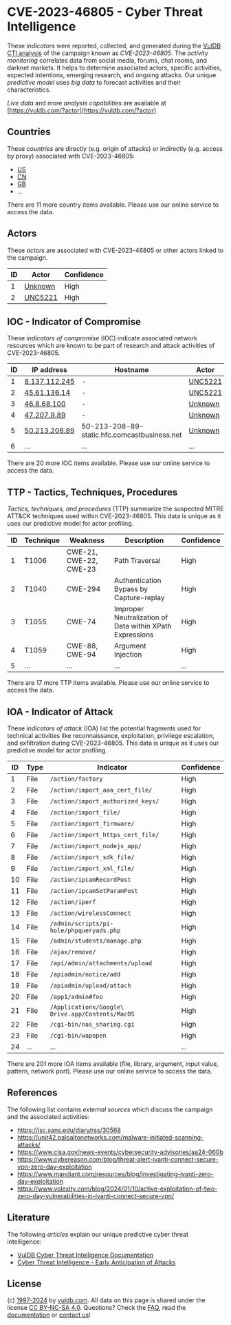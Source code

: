 # CVE-2023-46805 - Cyber Threat Intelligence

These _indicators_ were reported, collected, and generated during the [VulDB CTI analysis](https://vuldb.com/?kb.cti) of the campaign known as _CVE-2023-46805_. The _activity monitoring_ correlates data from social media, forums, chat rooms, and darknet markets. It helps to determine associated actors, specific activities, expected intentions, emerging research, and ongoing attacks. Our unique _predictive model_ uses _big data_ to forecast activities and their characteristics.

_Live data_ and more _analysis capabilities_ are available at [https://vuldb.com/?actor](https://vuldb.com/?actor)

## Countries

These _countries_ are directly (e.g. origin of attacks) or indirectly (e.g. access by proxy) associated with CVE-2023-46805:

* [US](https://vuldb.com/?country.us)
* [CN](https://vuldb.com/?country.cn)
* [GB](https://vuldb.com/?country.gb)
* ...

There are 11 more country items available. Please use our online service to access the data.

## Actors

These _actors_ are associated with CVE-2023-46805 or other actors linked to the campaign.

ID | Actor | Confidence
-- | ----- | ----------
1 | [Unknown](https://vuldb.com/?actor.unknown) | High
2 | [UNC5221](https://vuldb.com/?actor.unc5221) | High

## IOC - Indicator of Compromise

These _indicators of compromise_ (IOC) indicate associated network resources which are known to be part of research and attack activities of CVE-2023-46805.

ID | IP address | Hostname | Actor | Confidence
-- | ---------- | -------- | ----- | ----------
1 | [8.137.112.245](https://vuldb.com/?ip.8.137.112.245) | - | [UNC5221](https://vuldb.com/?actor.unc5221) | High
2 | [45.61.136.14](https://vuldb.com/?ip.45.61.136.14) | - | [UNC5221](https://vuldb.com/?actor.unc5221) | High
3 | [46.8.68.100](https://vuldb.com/?ip.46.8.68.100) | - | [Unknown](https://vuldb.com/?actor.unknown) | High
4 | [47.207.9.89](https://vuldb.com/?ip.47.207.9.89) | - | [Unknown](https://vuldb.com/?actor.unknown) | High
5 | [50.213.208.89](https://vuldb.com/?ip.50.213.208.89) | 50-213-208-89-static.hfc.comcastbusiness.net | [Unknown](https://vuldb.com/?actor.unknown) | High
6 | ... | ... | ... | ...

There are 20 more IOC items available. Please use our online service to access the data.

## TTP - Tactics, Techniques, Procedures

_Tactics, techniques, and procedures_ (TTP) summarize the suspected MITRE ATT&CK techniques used within CVE-2023-46805. This data is unique as it uses our predictive model for actor profiling.

ID | Technique | Weakness | Description | Confidence
-- | --------- | -------- | ----------- | ----------
1 | T1006 | CWE-21, CWE-22, CWE-23 | Path Traversal | High
2 | T1040 | CWE-294 | Authentication Bypass by Capture-replay | High
3 | T1055 | CWE-74 | Improper Neutralization of Data within XPath Expressions | High
4 | T1059 | CWE-88, CWE-94 | Argument Injection | High
5 | ... | ... | ... | ...

There are 17 more TTP items available. Please use our online service to access the data.

## IOA - Indicator of Attack

These _indicators of attack_ (IOA) list the potential fragments used for technical activities like reconnaissance, exploitation, privilege escalation, and exfiltration during CVE-2023-46805. This data is unique as it uses our predictive model for actor profiling.

ID | Type | Indicator | Confidence
-- | ---- | --------- | ----------
1 | File | `/action/factory` | High
2 | File | `/action/import_aaa_cert_file/` | High
3 | File | `/action/import_authorized_keys/` | High
4 | File | `/action/import_file/` | High
5 | File | `/action/import_firmware/` | High
6 | File | `/action/import_https_cert_file/` | High
7 | File | `/action/import_nodejs_app/` | High
8 | File | `/action/import_sdk_file/` | High
9 | File | `/action/import_xml_file/` | High
10 | File | `/action/ipcamRecordPost` | High
11 | File | `/action/ipcamSetParamPost` | High
12 | File | `/action/iperf` | High
13 | File | `/action/wirelessConnect` | High
14 | File | `/admin/scripts/pi-hole/phpqueryads.php` | High
15 | File | `/admin/students/manage.php` | High
16 | File | `/ajax/remove/` | High
17 | File | `/api/admin/attachments/upload` | High
18 | File | `/apiadmin/notice/add` | High
19 | File | `/apiadmin/upload/attach` | High
20 | File | `/app1/admin#foo` | High
21 | File | `/Applications/Google\ Drive.app/Contents/MacOS` | High
22 | File | `/cgi-bin/nas_sharing.cgi` | High
23 | File | `/cgi-bin/wapopen` | High
24 | ... | ... | ...

There are 201 more IOA items available (file, library, argument, input value, pattern, network port). Please use our online service to access the data.

## References

The following list contains _external sources_ which discuss the campaign and the associated activities:

* https://isc.sans.edu/diary/rss/30568
* https://unit42.paloaltonetworks.com/malware-initiated-scanning-attacks/
* https://www.cisa.gov/news-events/cybersecurity-advisories/aa24-060b
* https://www.cybereason.com/blog/threat-alert-ivanti-connect-secure-vpn-zero-day-exploitation
* https://www.mandiant.com/resources/blog/investigating-ivanti-zero-day-exploitation
* https://www.volexity.com/blog/2024/01/10/active-exploitation-of-two-zero-day-vulnerabilities-in-ivanti-connect-secure-vpn/

## Literature

The following _articles_ explain our unique predictive cyber threat intelligence:

* [VulDB Cyber Threat Intelligence Documentation](https://vuldb.com/?kb.cti)
* [Cyber Threat Intelligence - Early Anticipation of Attacks](https://www.scip.ch/en/?labs.20201022)

## License

(c) [1997-2024](https://vuldb.com/?kb.changelog) by [vuldb.com](https://vuldb.com/?kb.about). All data on this page is shared under the license [CC BY-NC-SA 4.0](https://creativecommons.org/licenses/by-nc-sa/4.0/). Questions? Check the [FAQ](https://vuldb.com/?kb.faq), read the [documentation](https://vuldb.com/?kb) or [contact us](https://vuldb.com/?contact)!
